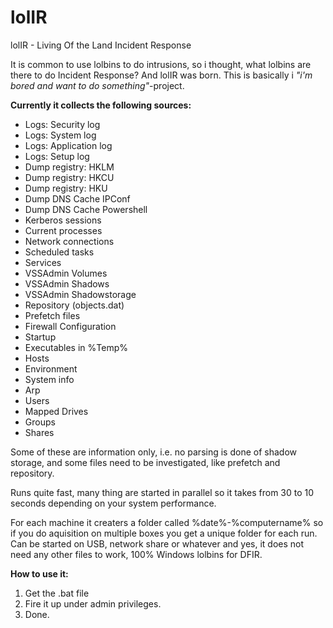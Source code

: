 # lolIR
lolIR - Living Of the Land Incident Response

It is common to use lolbins to do intrusions, so i thought, what lolbins are there to do Incident Response?
And lolIR was born. This is basically i *"i'm bored and want to do something"*-project.

**Currently it collects the following sources:**

* Logs: Security log
* Logs: System log
* Logs: Application log
* Logs: Setup log
* Dump registry: HKLM
* Dump registry: HKCU
* Dump registry: HKU
* Dump DNS Cache IPConf
* Dump DNS Cache Powershell
* Kerberos sessions
* Current processes
* Network connections
* Scheduled tasks
* Services
* VSSAdmin Volumes
* VSSAdmin Shadows
* VSSAdmin Shadowstorage
* Repository (objects.dat)
* Prefetch files
* Firewall Configuration
* Startup
* Executables in %Temp%
* Hosts
* Environment
* System info
* Arp
* Users
* Mapped Drives
* Groups
* Shares

Some of these are information only, i.e. no parsing is done of shadow storage, and some files need to be investigated, like prefetch and repository.

Runs quite fast, many thing are started in parallel so it takes from 30 to 10 seconds depending on your system performance.

For each machine it creaters a folder called %date%-%computername% so if you do aquisition on multiple boxes you get a unique folder for each run. Can be started on USB, network share or whatever and yes, it does not need any other files to work, 100% Windows lolbins for DFIR.

**How to use it:**

1. Get the .bat file
2. Fire it up under admin privileges.
3. Done.
